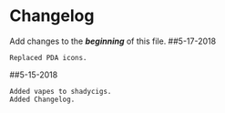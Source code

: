# Changelog
Add changes to the ***beginning*** of this file.
##5-17-2018
```
Replaced PDA icons.
```

##5-15-2018
```
Added vapes to shadycigs.
Added Changelog.
```
